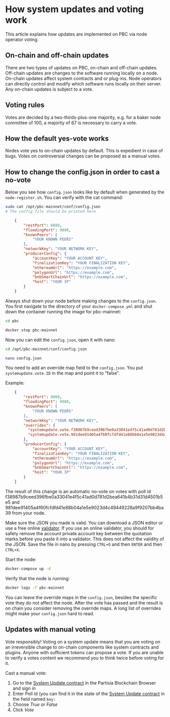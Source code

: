 # How system updates and voting work

This article explains how updates are implemented on PBC via node operator voting.

## On-chain and off-chain updates

There are two types of updates on PBC, on-chain and off-chain updates. Off-chain updates are changes to the software running locally on a node. On-chain updates affect system contracts and or plug-ins.
Node operators can directly control and modify which software runs locally on their server. Any on-chain updates is subject to a vote.

## Voting rules

Votes are decided by a two-thirds-plus-one majority, e.g. for a baker node committee of 100, a majority of 67 is necessary to carry a vote.

## How the default yes-vote works

Nodes vote yes to on-chain updates by default. This is expedient in case of bugs. Votes on controversial changes can be proposed as a manual votes. 

## How to change the config.json in order to cast a no-vote

Below you see how `config.json` looks like by default when generated by the `node-register.sh`. You can verify with the cat command:

```bash
sudo cat /opt/pbc-mainnet/conf/config.json
# The config file should be printed here
```

```JSON
    {
        "restPort": 8080,
        "floodingPort": 9888,
        "knownPeers": [
            "YOUR KNOWN PEERS"
        ],
        "networkKey": "YOUR NETWORK KEY",
        "producerConfig": {
            "accountKey": "YOUR ACCOUNT KEY",
            "finalizationKey": "YOUR FINALIZATION KEY",
            "ethereumUrl": "https://example.com",
            "polygonUrl": "https://example.com",
            "bnbSmartChainUrl": "https://example.com",
            "host": "YOUR IP"
        }
    }
```

Always shut down your node before making changes to the `config.json`. You first navigate to the directory of your `docker-compose.yml` and shut down the container running the image for pbc-mainnet:

````bash
cd pbc
````

````bash
docker stop pbc-mainnet
````
Now you can edit the `config.json`, open it with nano:

```bash
cd /opt/pbc-mainnet/conf/config.json
```

```bash
nano config.json
```

You need to add an override map field to the `config.json`. You put `systemupdate.vote.ID` in the map and point it to "false".

Example:
```JSON
    {
        "restPort": 8080,
        "floodingPort": 9888,
        "knownPeers": [
            "YOUR KNOWN PEERS"
        ],
        "networkKey": "YOUR NETWORK KEY",
        "overrides": {
          "systemupdate.vote.f38987b9ceed396fbe0a33041e4f5c41ad0d781d2bea641b4b31d31d4501b5e5": "false",
          "systemupdate.vote.981dee91405a4f60fcfdfd41e88b04a1e5e9023d4c49449228a9f9207bb4ba39": "false"
        },
        "producerConfig": {
            "accountKey": "YOUR ACCOUNT KEY",
            "finalizationKey": "YOUR FINALIZATION KEY",
            "ethereumUrl": "https://example.com",
            "polygonUrl": "https://example.com",
            "bnbSmartChainUrl": "https://example.com",
            "host": "YOUR IP"
        }
    }
```
The result of this change is an automatic no-vote on votes with poll id f38987b9ceed396fbe0a33041e4f5c41ad0d781d2bea641b4b31d31d4501b5e5 and 981dee91405a4f60fcfdfd41e88b04a1e5e9023d4c49449228a9f9207bb4ba39 from your node.

Make sure the JSON you made is valid. You can download a JSON editor or use a free online [validator](https://jsonlint.com/). If you use an online validator, you should for safety remove the account private account key between the quotation marks before you paste it into a validator. This does not affect the validity of the JSON. Save the file in nano by pressing `CTRL+O` and then `ENTER` and then `CTRL+X`.

Start the node:

```bash
docker-compose up -d
```

Verify that the node is running:

```bash
docker logs -f pbc-mainnet
```

You can leave the override maps in the `config.json`, besides the specific vote they do not affect the node. After the vote has passed and the result is on chain you consider removing the override maps. A long list of overrides might make your `config.json` hard to read.

## Updates with manual voting
 
Vote responsibly! Voting on a system update means that you are voting on an irreversible change to on-chain components like system contracts and plugins. Anyone with sufficient tokens can propose a vote. If you are unable to verify a votes content we recommend you to think twice before voting for it.  

Cast a manual vote:

1. Go to the [System Update contract](https://browser.partisiablockchain.com/contracts/04c5f00d7c6d70c3d0919fd7f81c7b9bfe16063620/vote) in the Partisia Blockchain Browser and sign in   
2. Enter Poll id (you can find it in the state of the [System Update contract](https://browser.partisiablockchain.com/contracts/04c5f00d7c6d70c3d0919fd7f81c7b9bfe16063620?tab=state) in the field named `key:`   
3. Choose _True_ or _False_   
4. Click _Vote_   

